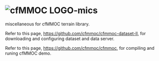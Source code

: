 # ![cfMMOC LOGO](https://github.com/cfmmoc/cfmmoc/blob/master/cfmmoc.png)-mics

miscellaneous for cfMMOC terrain library.

Refer to this page, https://github.com/cfmmoc/cfmmoc-dataset-ll, for downloading and configuring dataset and data server.

Refer to this page, https://github.com/cfmmoc/cfmmoc, for compiling and runing cfMMOC demo.
